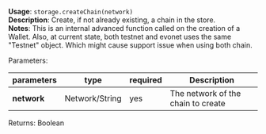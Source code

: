 **Usage**: `storage.createChain(network)`    
**Description**: Create, if not already existing, a chain in the store.       
**Notes**: This is an internal advanced function called on the creation of a Wallet. Also, at current state, both testnet and evonet uses the same "Testnet" object. Which might cause support issue when using both chain.       

Parameters: 

| parameters             | type              | required         | Description                                                             |  
|------------------------|-------------------|------------------| ------------------------------------------------------------------------|
| **network**            | Network/String    | yes              | The network of the chain to create                                              |


Returns: Boolean

